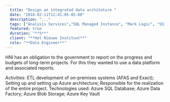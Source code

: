 ```yaml
---
  title: "Design an integrated data architeture "
  date: "2018-02-11T12:41:05-05:00"
  description: "..."
  tags: ["Analysis Services","SQL Managed Instance", "Mark Logic", "SSIS", "Migration", "Data Lake", "Data Factory"]
  featured: true
  duration: "**5**"
  client: "**Het Nieuwe Instituut**"
  role: "**Data Engineer**"
---
```


HNI has an obligation to the government to report on the progress and budgets of long-term projects. For this they wanted to use a data platform and associated reports.

Activities: ETL development of on-premises systems (AFAS and Exact); Setting up and setting up Azure architecture; Responsible for the realization of the entire project.
Technologies used: Azure SQL Database; Azure Data Factory; Azure Blob Storage; Azure Key Vault


